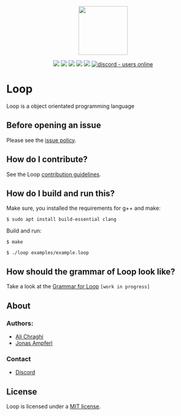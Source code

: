 <p align="center">
  <img style="text-align:center" src="https://avatars.githubusercontent.com/u/83108860?s=400&u=65339db9454ce0a053092a28ab961d7e9139e917&v=4" height="127px" width="128px">
</p>

<div style="text-align:center">

<p align="center">

<img src="https://img.shields.io/github/last-commit/loop-lang/loop?label=Last%20Commit"/>
<img src="https://img.shields.io/github/license/loop-lang/loop?label=License" />
<img src="https://img.shields.io/github/downloads/loop-lang/loop/total?label=Downlaods" />
<img src="https://img.shields.io/github/languages/code-size/loop-lang/loop?label=Code%20Size" />
<img src="https://img.shields.io/github/stars/loop-lang/loop?label=Stars&logo=github" />
<a href="https://discord.gg/a23N3Gdy">
  <img src="https://img.shields.io/discord/836863029080752128?color=7389D8&label=Discord&logo=discord&logoColor=ffffff" alt="discord - users online" />
</a>

</p>

</div>

# Loop
Loop is a object orientated programming language

## Before opening an issue
Please see the [issue policy](documentation/CONTRIBUTING.md#issue-policy).

## How do I contribute?
See the Loop [contribution guidelines](documentation/CONTRIBUTING.md).

## How do I build and run this?
Make sure, you installed the requirements for g++ and make:
```shell
$ sudo apt install build-essential clang
```

Build and run:
```shell
$ make

$ ./loop examples/example.loop
```
## How should the grammar of Loop look like?
Take a look at the [Grammar for Loop](documentation/GRAMMAR.md) `[work in progress]`

## About
### Authors: 
- [Ali Chraghi](https://github.com/AliChraghi)
- [Jonas Ampferl](https://github.com/Ampferl)
### Contact
- [Discord](https://discord.gg/a23N3Gdy)

## License

Loop is licensed under a [MIT license](LICENSE).